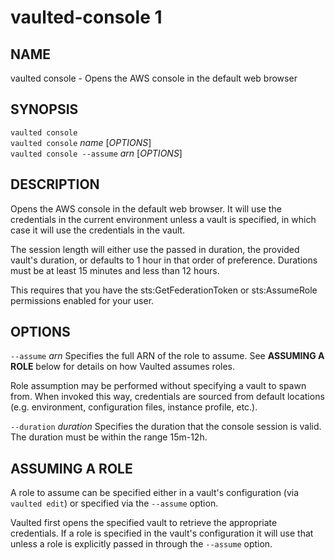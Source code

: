 vaulted-console 1
=============

NAME
----

vaulted console - Opens the AWS console in the default web browser

SYNOPSIS
--------

`vaulted console`  
`vaulted console` *name* [*OPTIONS*]  
`vaulted console --assume` *arn* [*OPTIONS*]

DESCRIPTION
-----------

Opens the AWS console in the default web browser. It will use the credentials
in the current environment unless a vault is specified, in which case it will
use the credentials in the vault.

The session length will either use the passed in duration, the provided vault's
duration, or defaults to 1 hour in that order of preference. Durations must be
at least 15 minutes and less than 12 hours.

This requires that you have the sts:GetFederationToken or sts:AssumeRole
permissions enabled for your user.

OPTIONS
-------

`--assume` *arn*
  Specifies the full ARN of the role to assume. See **ASSUMING A ROLE** below
  for details on how Vaulted assumes roles.

  Role assumption may be performed without specifying a vault to spawn from.
  When invoked this way, credentials are sourced from default locations (e.g.
  environment, configuration files, instance profile, etc.).

`--duration` *duration*
	Specifies the duration that the console session is valid. The duration must
	be within the range 15m-12h.

ASSUMING A ROLE
---------------

A role to assume can be specified either in a vault's configuration (via
`vaulted edit`) or specified via the `--assume` option.

Vaulted first opens the specified vault to retrieve the appropriate credentials.
If a role is specified in the vault's configuration it will use that unless a
role is explicitly passed in through the `--assume` option.